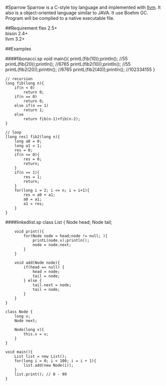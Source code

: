 #Sparrow
Sparrow is a C-style toy language and implemented with [llvm](http://llvm.rog).
It also is a object-oriented language similar to JAVA. It use Boehm GC. Program will be complied to a native executable file.

##Requirement
flex 2.5+  
bison 2.4+  
llvm 3.2+

##Examples

####fibonacci.sp
	void main(){
		printL(fib(10));println(); //55
		printL(fib(20));println(); //6765
		printL(fib2(10));println(); //55
		printL(fib2(20));println(); //6765
		printL(fib2(40));println(); //102334155
	}
	
	// recursion
	long fib(long n){
		if(n < 0)
			return 0;
		if(n == 0)
			return 0;
		else if(n == 1)
			return 1;
		else
			return fib(n-1)+fib(n-2);
	}
	
	// loop
	[long res] fib2(long n){
		long a0 = 0;
		long a1 = 1;
		res = 0;
		if(n <= 0){
			res = 0;
			return;
		}
		if(n == 1){
			res = 1;
			return;
		}
		for(long i = 2; i <= n; i = i+1){
			res = a0 + a1;
			a0 = a1;
			a1 = res;
		}
	}

####linkedlist.sp
	class List {
		Node head;
		Node tail;
		
		void print(){
			for(Node node = head;node != null; ){
				printL(node.v);println();
				node = node.next;
			}
		}
		
		void add(Node node){
			if(head == null) {
				head = node;
				tail = node;
			} else {
				tail.next = node;
				tail = node;
			}
		}
	}
	
	class Node {
		long v;
		Node next;
		
		Node(long v){
			this.v = v;
		}
	}
	
	void main(){
		List list = new List();
		for(long i = 0; i < 100; i = i + 1){
			list.add(new Node(i));
		}
		list.print(); // 0 - 99
	}